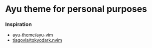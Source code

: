 # Ayu theme for personal purposes


### Inspiration
- [ayu-theme/ayu-vim](https://github.com/ayu-theme/ayu-vim)
- [tiagovla/tokyodark.nvim](https://github.com/tiagovla/tokyodark.nvim)
